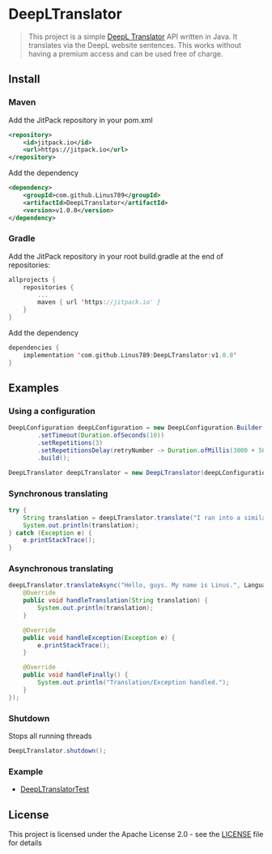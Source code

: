 # DeepLTranslator
> This project is a simple <a href="https://www.deepl.com/translator">DeepL Translator</a> API written in Java. It translates via the DeepL website sentences. This works without having a premium access and can be used free of charge.

## Install
### Maven
Add the JitPack repository in your pom.xml
```xml
<repository>
    <id>jitpack.io</id>
    <url>https://jitpack.io</url>
</repository>
```
Add the dependency
```xml
<dependency>
    <groupId>com.github.Linus789</groupId>
    <artifactId>DeepLTranslator</artifactId>
    <version>v1.0.0</version>
</dependency>
```
### Gradle
Add the JitPack repository in your root build.gradle at the end of repositories:
```kotlin
allprojects {
    repositories {
        ...
        maven { url 'https://jitpack.io' }
    }
}
```
Add the dependency
```kotlin
dependencies {
    implementation 'com.github.Linus789:DeepLTranslator:v1.0.0'
}
```

## Examples
### Using a configuration
```java
DeepLConfiguration deepLConfiguration = new DeepLConfiguration.Builder()
        .setTimeout(Duration.ofSeconds(10))
        .setRepetitions(3)
        .setRepetitionsDelay(retryNumber -> Duration.ofMillis(3000 + 5000 * retryNumber))
        .build();

DeepLTranslator deepLTranslator = new DeepLTranslator(deepLConfiguration);
```

### Synchronous translating
```java
try {
    String translation = deepLTranslator.translate("I ran into a similar problem yesterday.", Language.ENGLISH, Language.GERMAN);
    System.out.println(translation);
} catch (Exception e) {
    e.printStackTrace();
}
```

### Asynchronous translating
```java
deepLTranslator.translateAsync("Hello, guys. My name is Linus.", Language.ENGLISH, Language.GERMAN, new TranslationConsumer() {
    @Override
    public void handleTranslation(String translation) {
        System.out.println(translation);
    }

    @Override
    public void handleException(Exception e) {
        e.printStackTrace();
    }

    @Override
    public void handleFinally() {
        System.out.println("Translation/Exception handled.");
    }
});
```

### Shutdown
Stops all running threads
```java
DeepLTranslator.shutdown();
```

### Example
* [DeepLTranslatorTest](src/test/java/DeepLTranslatorTest.java)

## License
This project is licensed under the Apache License 2.0 - see the [LICENSE](LICENSE) file for details
